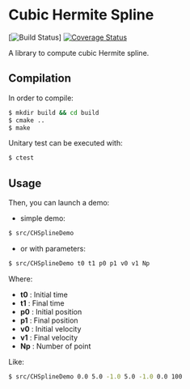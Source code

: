 Cubic Hermite Spline
====================

[![Build Status](https://travis-ci.org/Galdeano/CubicHermiteSpline.svg?branch=master)]
[![Coverage Status](https://coveralls.io/repos/Galdeano/CubicHermiteSpline/badge.svg?branch=master&service=github)](https://coveralls.io/github/Galdeano/CubicHermiteSpline?branch=master)

A library to compute cubic Hermite spline.


## Compilation

In order to compile:

```sh
$ mkdir build && cd build
$ cmake ..
$ make 
```

Unitary test can be executed with:

```sh
$ ctest
```
## Usage

Then, you can launch a demo:

  * simple demo:

```sh
$ src/CHSplineDemo 
```

  * or with parameters:

```sh
$ src/CHSplineDemo t0 t1 p0 p1 v0 v1 Np 
```
Where:
* **t0** : Initial time
* **t1** : Final time
* **p0** : Initial position
* **p1** : Final position
* **v0** : Initial velocity
* **v1** : Final velocity
* **Np** : Number of point

Like:

```sh
$ src/CHSplineDemo 0.0 5.0 -1.0 5.0 -1.0 0.0 100 
```

